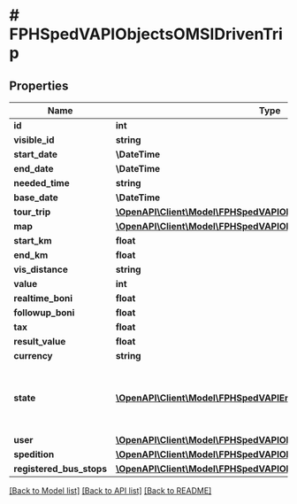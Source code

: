 # # FPHSpedVAPIObjectsOMSIDrivenTrip

## Properties

Name | Type | Description | Notes
------------ | ------------- | ------------- | -------------
**id** | **int** |  | [readonly]
**visible_id** | **string** |  | [readonly]
**start_date** | **\DateTime** |  | [readonly]
**end_date** | **\DateTime** |  | [readonly]
**needed_time** | **string** |  | [readonly]
**base_date** | **\DateTime** |  | [readonly]
**tour_trip** | [**\OpenAPI\Client\Model\FPHSpedVAPIObjectsOMSITourTrip**](FPHSpedVAPIObjectsOMSITourTrip.md) |  | [readonly]
**map** | [**\OpenAPI\Client\Model\FPHSpedVAPIObjectsOMSIMap**](FPHSpedVAPIObjectsOMSIMap.md) |  | [readonly]
**start_km** | **float** |  | [readonly]
**end_km** | **float** |  | [readonly]
**vis_distance** | **string** |  | [readonly]
**value** | **int** |  | [readonly]
**realtime_boni** | **float** |  | [readonly]
**followup_boni** | **float** |  | [readonly]
**tax** | **float** |  | [readonly]
**result_value** | **float** |  | [readonly]
**currency** | **string** |  | [readonly]
**state** | [**\OpenAPI\Client\Model\FPHSpedVAPIEnumsOMSITaskState**](FPHSpedVAPIEnumsOMSITaskState.md) | 0 &#x3D; InDrive  1 &#x3D; Finished  2 &#x3D; Cancelled  -1 &#x3D; NotAvaliable | [readonly]
**user** | [**\OpenAPI\Client\Model\FPHSpedVAPIObjectsUsersUser**](FPHSpedVAPIObjectsUsersUser.md) |  | [readonly]
**spedition** | [**\OpenAPI\Client\Model\FPHSpedVAPIObjectsSpeditionsSpedition**](FPHSpedVAPIObjectsSpeditionsSpedition.md) |  | [readonly]
**registered_bus_stops** | [**\OpenAPI\Client\Model\FPHSpedVAPIObjectsOMSIDrivenTripBusStop[]**](FPHSpedVAPIObjectsOMSIDrivenTripBusStop.md) |  | [readonly]

[[Back to Model list]](../../README.md#models) [[Back to API list]](../../README.md#endpoints) [[Back to README]](../../README.md)
